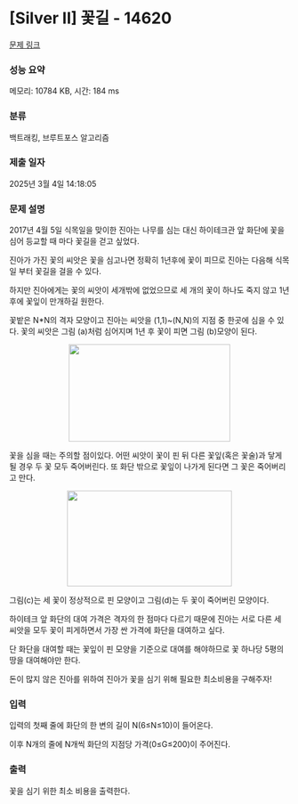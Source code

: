 # [Silver II] 꽃길 - 14620 

[문제 링크](https://www.acmicpc.net/problem/14620) 

### 성능 요약

메모리: 10784 KB, 시간: 184 ms

### 분류

백트래킹, 브루트포스 알고리즘

### 제출 일자

2025년 3월 4일 14:18:05

### 문제 설명

<p dir="ltr">2017년 4월 5일 식목일을 맞이한 진아는 나무를 심는 대신 하이테크관 앞 화단에 꽃을 심어 등교할 때 마다 꽃길을 걷고 싶었다.</p>

<p dir="ltr">진아가 가진 꽃의 씨앗은 꽃을 심고나면 정확히 1년후에 꽃이 피므로 진아는 다음해 식목일 부터 꽃길을 걸을 수 있다.</p>

<p dir="ltr">하지만 진아에게는 꽃의 씨앗이 세개밖에 없었으므로 세 개의 꽃이 하나도 죽지 않고 1년후에 꽃잎이 만개하길 원한다.</p>

<p>꽃밭은 N*N의 격자 모양이고 진아는 씨앗을 (1,1)~(N,N)의 지점 중 한곳에 심을 수 있다. 꽃의 씨앗은 그림 (a)처럼 심어지며 1년 후 꽃이 피면 그림 (b)모양이 된다.</p>

<p style="text-align: center;"><img alt="" src="https://onlinejudgeimages.s3-ap-northeast-1.amazonaws.com/problem/14620/1.png" style="height:175px; width:290px"></p>

<p>꽃을 심을 때는 주의할 점이있다. 어떤 씨앗이 꽃이 핀 뒤 다른 꽃잎(혹은 꽃술)과 닿게 될 경우 두 꽃 모두 죽어버린다. 또 화단 밖으로 꽃잎이 나가게 된다면 그 꽃은 죽어버리고 만다.</p>

<p style="text-align: center;"><img alt="" src="https://onlinejudgeimages.s3-ap-northeast-1.amazonaws.com/problem/14620/2.png" style="height:172px; width:296px"></p>

<p dir="ltr">그림(c)는 세 꽃이 정상적으로 핀 모양이고 그림(d)는 두 꽃이 죽어버린 모양이다.</p>

<p dir="ltr">하이테크 앞 화단의 대여 가격은 격자의 한 점마다 다르기 때문에 진아는 서로 다른 세 씨앗을 모두 꽃이 피게하면서 가장 싼 가격에 화단을 대여하고 싶다.</p>

<p dir="ltr">단 화단을 대여할 때는 꽃잎이 핀 모양을 기준으로 대여를 해야하므로 꽃 하나당 5평의 땅을 대여해야만 한다.</p>

<p>돈이 많지 않은 진아를 위하여 진아가 꽃을 심기 위해 필요한 최소비용을 구해주자!</p>

### 입력 

 <p dir="ltr">입력의 첫째 줄에 화단의 한 변의 길이 N(6≤N≤10)이 들어온다.</p>

<p>이후 N개의 줄에 N개씩 화단의 지점당 가격(0≤G≤200)이 주어진다.</p>

### 출력 

 <p>꽃을 심기 위한 최소 비용을 출력한다.</p>

